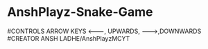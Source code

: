 # AnshPlayz-Snake-Game
#CONTROLS
ARROW KEYS <---, UPWARDS, --->,DOWNWARDS
#CREATOR
ANSH LADHE/AnshPlayzMCYT
